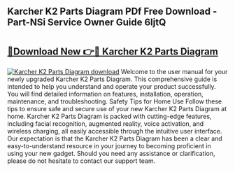 ## Karcher K2 Parts Diagram PDf Free Download - Part-NSi Service Owner Guide 6ljtQ

# <h2><a href="http://dfpdvhr.blite.top/?on=Karcher+K2+Parts+Diagram">🔗Download New 👉🔴 Karcher K2 Parts Diagram</a></h2>

[![Karcher K2 Parts Diagram download](https://i.imgur.com/lujVjoI.png)](http://dfpdvhr.blite.top/?on=Karcher+K2+Parts+Diagram)
Welcome to the user manual for your newly upgraded Karcher K2 Parts Diagram. This comprehensive guide is intended to help you understand and operate your product successfully. You will find detailed information on features, installation, operation, maintenance, and troubleshooting. Safety Tips for Home Use Follow these tips to ensure safe and secure use of your new Karcher K2 Parts Diagram at home. Karcher K2 Parts Diagram is packed with cutting-edge features, including facial recognition, augmented reality, voice activation, and wireless charging, all easily accessible through the intuitive user interface. Our expectation is that the Karcher K2 Parts Diagram has been a clear and easy-to-understand resource in your journey to becoming proficient in using your new gadget. Should you need any assistance or clarification, please do not hesitate to contact our support team.
